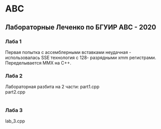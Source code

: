 # ABC
## Лабораторные Леченко по БГУИР АВС - 2020

### Лаба 1

Первая попытка с ассемблерными вставками неудачная - использовалась SSE технология с 128- разрядными xmm регистрами.
Переделывается MMX на C++.
<br>
### Лаба 2

Лабораторная разбита на 2 части:
part1.cpp<br>
part2.cpp
<br><br>

### Лаба 3

lab_3.cpp
